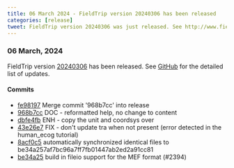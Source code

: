 ```yaml
---
title: 06 March 2024 - FieldTrip version 20240306 has been released
categories: [release]
tweet: FieldTrip version 20240306 was just released. See http://www.fieldtriptoolbox.org/#06-march-2024
---
```


### 06 March, 2024

FieldTrip version [20240306](http://github.com/fieldtrip/fieldtrip/releases/tag/20240306) has been released.
See [GitHub](https://github.com/fieldtrip/fieldtrip/compare/20240214...20240306) for the detailed list of updates.

#### Commits

- [fe98197](http://github.com/fieldtrip/fieldtrip/commit/fe98197) Merge commit '968b7cc' into release
- [968b7cc](http://github.com/fieldtrip/fieldtrip/commit/968b7cc) DOC - reformatted help, no change to content
- [dbfe4fb](http://github.com/fieldtrip/fieldtrip/commit/dbfe4fb) ENH - copy the unit and coordsys over
- [43e26e7](http://github.com/fieldtrip/fieldtrip/commit/43e26e7) FIX - don't update tra when not present (error detected in the human_ecog tutorial)
- [8acf0c5](http://github.com/fieldtrip/fieldtrip/commit/8acf0c5) automatically synchronized identical files to be34a257af7bc96a7ff7fb01447ab2ed2a91cc81
- [be34a25](http://github.com/fieldtrip/fieldtrip/commit/be34a25) build in fileio support for the MEF format (#2394)
